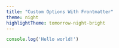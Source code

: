 ```yaml
---
title: "Custom Options With Frontmatter"
theme: night
highlightTheme: tomorrow-night-bright
---
```


```js
console.log('Hello world!')
```
